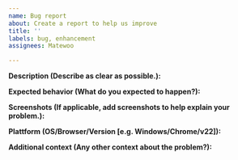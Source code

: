 ```yaml
---
name: Bug report
about: Create a report to help us improve
title: ''
labels: bug, enhancement
assignees: Matewoo

---
```


**Description (Describe as clear as possible.):**


**Expected behavior (What do you expected to happen?):**


**Screenshots (If applicable, add screenshots to help explain your problem.):**


**Plattform (OS/Browser/Version [e.g. Windows/Chrome/v22]):**


**Additional context (Any other context about the problem?):**
